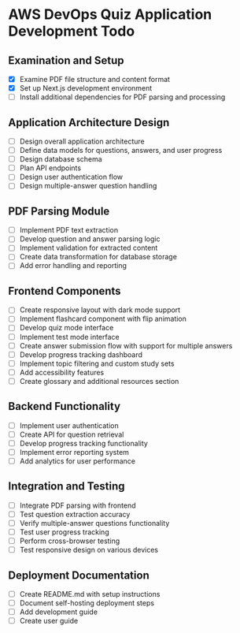 # AWS DevOps Quiz Application Development Todo

## Examination and Setup
- [x] Examine PDF file structure and content format
- [x] Set up Next.js development environment
- [ ] Install additional dependencies for PDF parsing and processing

## Application Architecture Design
- [ ] Design overall application architecture
- [ ] Define data models for questions, answers, and user progress
- [ ] Design database schema
- [ ] Plan API endpoints
- [ ] Design user authentication flow
- [ ] Design multiple-answer question handling

## PDF Parsing Module
- [ ] Implement PDF text extraction
- [ ] Develop question and answer parsing logic
- [ ] Implement validation for extracted content
- [ ] Create data transformation for database storage
- [ ] Add error handling and reporting

## Frontend Components
- [ ] Create responsive layout with dark mode support
- [ ] Implement flashcard component with flip animation
- [ ] Develop quiz mode interface
- [ ] Implement test mode interface
- [ ] Create answer submission flow with support for multiple answers
- [ ] Develop progress tracking dashboard
- [ ] Implement topic filtering and custom study sets
- [ ] Add accessibility features
- [ ] Create glossary and additional resources section

## Backend Functionality
- [ ] Implement user authentication
- [ ] Create API for question retrieval
- [ ] Develop progress tracking functionality
- [ ] Implement error reporting system
- [ ] Add analytics for user performance

## Integration and Testing
- [ ] Integrate PDF parsing with frontend
- [ ] Test question extraction accuracy
- [ ] Verify multiple-answer questions functionality
- [ ] Test user progress tracking
- [ ] Perform cross-browser testing
- [ ] Test responsive design on various devices

## Deployment Documentation
- [ ] Create README.md with setup instructions
- [ ] Document self-hosting deployment steps
- [ ] Add development guide
- [ ] Create user guide
